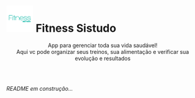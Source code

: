 
# <img src ="https://github.com/harrissondutra/APP_Fitness_Sistudo/blob/master/app/src/main/ic_launcher-playstore.png?raw=true" width="70" height= "70"> **Fitness Sistudo**

<p style="text-align:center">
App para gerenciar toda sua vida saudável!<br />
Aqui vc pode organizar seus treinos, sua alimentação e verificar sua evolução e resultados
</p>
<br>
<br>

_README em construção..._
<!-- 
<p style="text-align:center">
<img src = "https://github.com/harrissondutra/APP_MegaSena/blob/master/app/src/main/res/drawable/tela_mega1.jpg?raw=true" width="350" height= "750"> <img src="https://github.com/harrissondutra/APP_MegaSena/blob/master/app/src/main/res/drawable/tela_mega2.jpg?raw=true" width="350" height= "750">
</p>
-->
